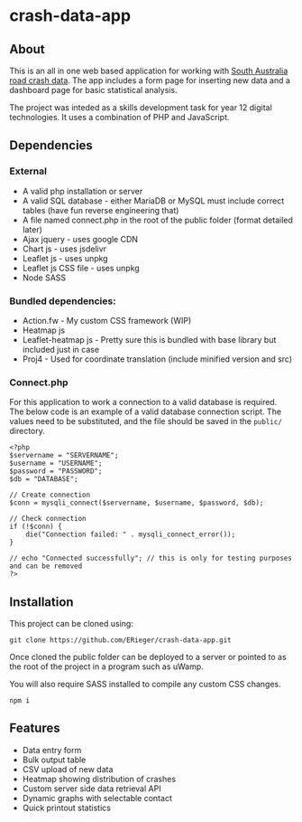 # crash-data-app
## About
This is an all in one web based application for working with [South Australia road crash data](https://data.sa.gov.au/data/dataset/road-crash-data). The app includes a form page for inserting new data and a dashboard page for basic statistical analysis.

The project was inteded as a skills development task for year 12 digital technologies. It uses a combination of PHP and JavaScript.
## Dependencies
### External
* A valid php installation or server
* A valid SQL database - either MariaDB or MySQL must include correct tables (have fun reverse engineering that)
* A file named connect.php in the root of the public folder (format detailed later)
* Ajax jquery - uses google CDN
* Chart js - uses jsdelivr
* Leaflet js - uses unpkg
* Leaflet js CSS file - uses unpkg
* Node SASS
### Bundled dependencies:
* Action.fw - My custom CSS framework (WIP)
* Heatmap js
* Leaflet-heatmap js - Pretty sure this is bundled with base library but included just in case
* Proj4 - Used for coordinate translation (include minified version and src)
### Connect.php
For this application to work a connection to a valid database is required. The below code is an example of a valid database connection script. The values need to be substituted, and the file should be saved in the `public/` directory.
```
<?php
$servername = "SERVERNAME";
$username = "USERNAME";
$password = "PASSWORD";
$db = "DATABASE";

// Create connection
$conn = mysqli_connect($servername, $username, $password, $db);

// Check connection
if (!$conn) {
    die("Connection failed: " . mysqli_connect_error());
}

// echo "Connected successfully"; // this is only for testing purposes and can be removed
?> 
```

## Installation
This project can be cloned using:  
```
git clone https://github.com/ERieger/crash-data-app.git
```
Once cloned the public folder can be deployed to a server or pointed to as the root of the project in a program such as uWamp.

You will also require SASS installed to compile any custom CSS changes.
```
npm i
```

## Features
* Data entry form
* Bulk output table
* CSV upload of new data
* Heatmap showing distribution of crashes
* Custom server side data retrieval API
* Dynamic graphs with selectable contact
* Quick printout statistics
